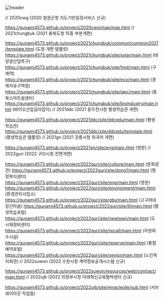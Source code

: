 ![header](https://capsule-render.vercel.app/api?type=wave&color=333333&height=200&section=header&text=SI%20Total%20Project%202020~ing&fontSize=30&fontColor=ffffff)


// 2020cwg (2020 철원군청 지도기반일정서비스 신규)

https://gunami4573.github.io/project/2020cwg/map/map.html
// 2021chungbuk (2021 충북도청 15종 부분개편)

https://gunami4573.github.io/project/2021chungbuk/common/common2021/template.html (도청 개편 템플릿)
https://gunami4573.github.io/project/2021chungbuk/site/solar/main.html (태양광산업특구)
https://gunami4573.github.io/project/2021chungbuk/site/fmd/main.html (구제역)
https://gunami4573.github.io/project/2021chungbuk/site/eco/main.html (경제자유구역청)
https://gunami4573.github.io/project/2021chungbuk/site/iapc/main.html (충북스마트쉼센터)
https://gunami4573.github.io/project/2021chungbuk/site/bioindustry/main.html (바이오산업길라잡이)
// 2021ddc (2021 동두천시청 평생학습관 개편)

https://gunami4573.github.io/project/2021ddc/site/ddcedu/main.html (평생학습관)
https://gunami4573.github.io/project/2021ddc/site/ddcedu/template.html (평생학습관 템플릿)
// 2021gn (2021 강릉시청 외국어 개편)

https://gunami4573.github.io/project/2021gn/site/eng/main.html (영문)
// 2022guri (2022 구리시청 전면개편)

https://gunami4573.github.io/project/2022guri/site/culture/main.html (문화광관)
https://gunami4573.github.io/project/2022guri/site/dong1/main.html (행정복지센터)
https://gunami4573.github.io/project/2022guri/site/eng/main.html (영문)
https://gunami4573.github.io/project/2022guri/site/environment/main.html (환경관리사업소)
https://gunami4573.github.io/project/2022guri/site/gbv/main.html (고구려대장간마을)
https://gunami4573.github.io/project/2022guri/site/lll/main.html (평생학습포털)
https://gunami4573.github.io/project/2022guri/site/newtown/main.html (도시재정비센터)
https://gunami4573.github.io/project/2022guri/site/recall/main.html (자원회수시설)
https://gunami4573.github.io/project/2022guri/site/reserve/main.html (통합예약포털)
https://gunami4573.github.io/project/2022guri/site/senior/main.html (노인복지회관)
// 2022suwon (2022 수원시청 계약정보공개시스템 신규)

https://gunami4573.github.io/project/2022suwon/resources/web/contract/main.html
// 2022ujb (2022 의정부시청 미래혁신교육협력센터 신규)

https://gunami4573.github.io/project/2022ujb/site/miracleolle/sub.html (서브 레이아웃 작업중)